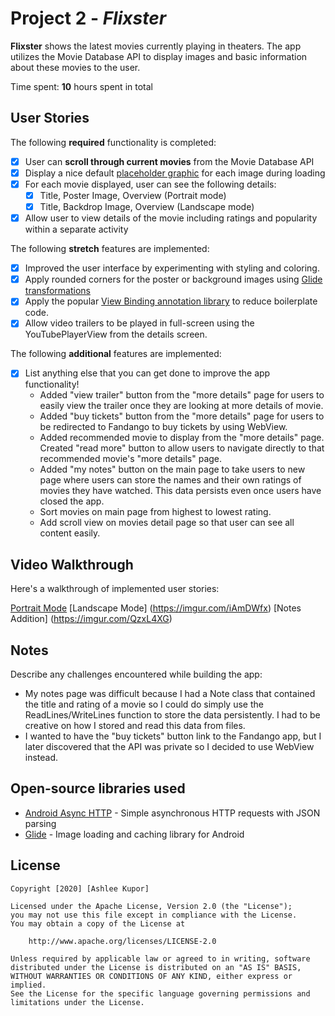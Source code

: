 # Project 2 - *Flixster*

**Flixster** shows the latest movies currently playing in theaters. The app utilizes the Movie Database API to display images and basic information about these movies to the user.

Time spent: **10** hours spent in total

## User Stories

The following **required** functionality is completed:

* [x] User can **scroll through current movies** from the Movie Database API
* [x] Display a nice default [placeholder graphic](https://guides.codepath.org/android/Displaying-Images-with-the-Glide-Library#advanced-usage) for each image during loading
* [x] For each movie displayed, user can see the following details:
  * [x] Title, Poster Image, Overview (Portrait mode)
  * [x] Title, Backdrop Image, Overview (Landscape mode)
* [x] Allow user to view details of the movie including ratings and popularity within a separate activity

The following **stretch** features are implemented:

* [x] Improved the user interface by experimenting with styling and coloring.
* [x] Apply rounded corners for the poster or background images using [Glide transformations](https://guides.codepath.org/android/Displaying-Images-with-the-Glide-Library#transformations)
* [x] Apply the popular [View Binding annotation library](http://guides.codepath.org/android/Reducing-View-Boilerplate-with-ViewBinding) to reduce boilerplate code.
* [x] Allow video trailers to be played in full-screen using the YouTubePlayerView from the details screen.

The following **additional** features are implemented:

* [x] List anything else that you can get done to improve the app functionality!
  *  Added "view trailer" button from the "more details" page for users to easily view the trailer once they are looking at more details of movie.
  *  Added "buy tickets" button from the "more details" page for users to be redirected to Fandango to buy tickets by using WebView.
  *  Added recommended movie to display from the "more details" page. Created "read more" button to allow users to navigate directly to that recommended movie's "more details" page.
  *  Added "my notes" button on the main page to take users to new page where users can store the names and their own ratings of movies they have watched. This data persists even once users have closed the app.
  *  Sort movies on main page from highest to lowest rating.
  *  Add scroll view on movies detail page so that user can see all content easily.

## Video Walkthrough

Here's a walkthrough of implemented user stories:

[Portrait Mode](https://imgur.com/204UxDf)
[Landscape Mode] (https://imgur.com/iAmDWfx)
[Notes Addition] (https://imgur.com/QzxL4XG)

## Notes

Describe any challenges encountered while building the app:
* My notes page was difficult because I had a Note class that contained the title and rating of a movie so I could do simply use the ReadLines/WriteLines function to store the data persistently. I had to be creative on how I stored and read this data from files.
* I wanted to have the "buy tickets" button link to the Fandango app, but I later discovered that the API was private so I decided to use WebView instead.

## Open-source libraries used

- [Android Async HTTP](https://github.com/loopj/android-async-http) - Simple asynchronous HTTP requests with JSON parsing
- [Glide](https://github.com/bumptech/glide) - Image loading and caching library for Android

## License

    Copyright [2020] [Ashlee Kupor]

    Licensed under the Apache License, Version 2.0 (the "License");
    you may not use this file except in compliance with the License.
    You may obtain a copy of the License at

        http://www.apache.org/licenses/LICENSE-2.0

    Unless required by applicable law or agreed to in writing, software
    distributed under the License is distributed on an "AS IS" BASIS,
    WITHOUT WARRANTIES OR CONDITIONS OF ANY KIND, either express or implied.
    See the License for the specific language governing permissions and
    limitations under the License.
